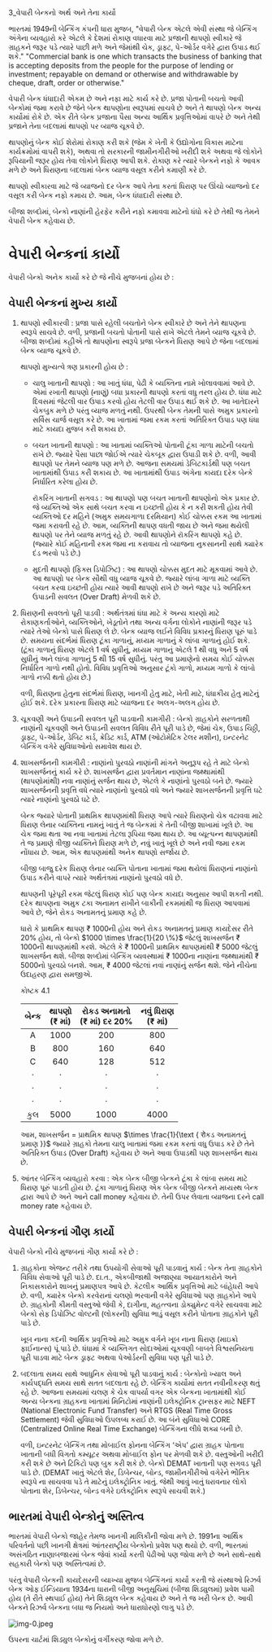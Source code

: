 3_વેપારી બેન્કનો અર્થ અને તેના કાર્યો

ભારતમાં 1949ની બેન્કિંગ કંપની ધારા મુજબ,
"વેપારી બેન્ક એટલે એવી સંસ્થા જે બેન્કિંગ અંગેના વ્યવહારો કરે એટલે કે દેશમાં રોકાણ વધારવા માટે પ્રજાની થાપણો સ્વીકારે જે ગ્રાહકને જરૂર પડે ત્યારે પાછી મળે અને જેમાંથી ચેક, ડ્રાફ્ટ, પે-ઓર્ડર વગેરે દ્વારા ઉપાડ થઈ શકે."
"Commercial bank is one which transacts the business of banking that is accepting deposits from the people for the purpose of lending or investment; repayable on demand or otherwise and withdrawable by cheque, draft, order or otherwise."

વેપારી બેન્ક ધંધાદારી એકમ છે અને નફા માટે કાર્ય કરે છે.
પ્રજા પોતાની બચતો આવી બેન્કોમાં જમા કરાવે છે જેને બેન્ક થાપણોના સ્વરૂપમાં સાચવે છે અને તે થાપણો બેન્ક અન્ય કાર્યોમાં રોકે છે. એક રીતે બેન્ક પ્રજાના પૈસા અન્ય આર્થિક પ્રવૃત્તિઓમાં વાપરે છે અને તેથી પ્રજાને તેના બદલામાં થાપણો પર વ્યાજ ચૂકવે છે.

થાપણોનું બેન્ક કોઈ શેરોમાં રોકાણ કરી શકે (જેમ કે ખેતી કે ઉદ્યોગોના વિકાસ માટેના કાર્યક્રમોમાં વાપરી શકે), અથવા તો સરકારની જામીનગીરીઓ ખરીદી શકે અથવા જે લોકોને રૂપિયાની જરૂર હોય તેવા લોકોને ધિરાણ આપી શકે. રોકાણ કરે ત્યારે બેન્કને નફો કે આવક મળે છે અને ધિરાણના બદલામાં બેન્ક વ્યાજ વસૂલ કરીને કમાણી કરે છે.

થાપણો સ્વીકારવા માટે જે વ્યાજનો દર બેન્ક આપે તેના કરતાં ધિરાણ પર ઊંચો વ્યાજનો દર વસૂલ કરી બેન્ક નફો કમાય છે. આમ, બેન્ક ધંધાદારી સંસ્થા છે.

બીજા શબ્દોમાં, બેન્કો નાણાંની હેરફેર કરીને નફો કમાવવા માટેનો ધંધો કરે છે તેથી જ તેમને વેપારી બેન્ક કહેવાય છે.

# વેપારી બેન્કનાં કાર્યો

વેપારી બેન્કો અનેક કાર્યો કરે છે જે નીચે મુજબનાં હોય છે :

## વેપારી બેન્કનાં મુખ્ય કાર્યો

1.  થાપણો સ્વીકારવી : પ્રજા પાસે રહેલી બચતોને બેન્ક સ્વીકારે છે અને તેને થાપણના સ્વરૂપે સાચવે છે. વળી, પ્રજાની બચતો પોતાની પાસે રાખે એટલે તેમને વ્યાજ ચૂકવે છે. બીજા શબ્દોમાં કહીએ તો થાપણોના સ્વરૂપે પ્રજા બેન્કને ધિરાણ આપે છે જેના બદલામાં બેન્ક વ્યાજ ચૂકવે છે.

    થાપણો મુખ્યત્વે ત્રણ પ્રકારની હોય છે :

    *   ચાલુ ખાતાની થાપણો : આ ખાતું ધંધા, પેઢી કે વ્યક્તિના નામે ખોલાવવામાં આવે છે. એમાં રખાતી થાપણો (નાણું) બધા પ્રકારની થાપણો કરતાં વધુ તરલ હોય છે. ધંધા માટે દિવસમાં જેટલી વાર ઉપાડ કરવો હોય તેટલી વાર ઉપાડ થઈ શકે છે. આ ખાતેદારને ચેકબુક મળે છે પરંતુ વ્યાજ મળતું નથી. ઉપરથી બેન્ક તેમની પાસે અમુક પ્રકારનો સર્વિસ ચાર્જ વસૂલ કરે છે. આ ખાતામાં જમા રકમ કરતાં અતિરિક્ત ઉપાડ પણ ધંધા માટે કાયદા મુજબ કરી શકાય છે.
    *   બચત ખાતાની થાપણો : આ ખાતામાં વ્યક્તિઓ પોતાની ટૂંકા ગાળા માટેની બચતો રાખે છે. જ્યારે પૈસા પાછા જોઈએ ત્યારે ચેકબૂક દ્વારા ઉપાડી શકે છે. વળી, આવી થાપણો પર તેમને વ્યાજ પણ મળે છે. આજના સમયમાં ડેબિટકાર્ડથી પણ બચત ખાતામાંથી ઉપાડ કરી શકાય છે. આ ખાતામાંથી ઉપાડ અંગેના કાયદા દરેક બેન્કે નિર્ધારિત કરેલા હોય છે.

        રૉકરિંગ ખાતાની સગવડ : આ થાપણો પણ બચત ખાતાની થાપણોનો એક પ્રકાર છે. જે વ્યક્તિઓ એક સાથે બચત કરવા ન ઇચ્છતી હોય કે ન કરી શકતી હોય તેવી વ્યક્તિઓ દર મહિને (અમુક સમયગાળા દરમિયાન) કોઈ ચોક્કસ રકમ આ ખાતામાં જમા કરાવતી રહે છે. આમ, વ્યક્તિની થાપણ વધતી જાય છે અને જમા થયેલી થાપણો પર તેને વ્યાજ મળતું રહે છે. આવી થાપણોને રૉકરિંગ થાપણો કહે છે. (જ્યારે કોઈ મહિનાની રકમ જમા ના કરાવાય તો વ્યાજના નુકસાનની સાથે ક્યારેક દંડ ભરવો પડે છે.)
    *   મુદતી થાપણો (ફિક્સ ડિપોઝિટ) : આ થાપણો ચોક્કસ મુદત માટે મૂકવામાં આવે છે. આ થાપણો પર બેન્ક સૌથી વધુ વ્યાજ ચૂકવે છે. જ્યારે લાંબા ગાળા માટે વ્યક્તિ બચત કરવા ઇચ્છતી હોય ત્યારે આવી થાપણો રાખે છે અને જરૂર પડે અતિરિક્ત ઉપાડની સવલત (Over Draft) મેળવી શકે છે.
2.  ધિરાણની સવલતો પૂરી પાડવી : અર્થતંત્રમાં ધંધા માટે કે અન્ય કારણો માટે રોકાણકર્તાઓને, વ્યક્તિઓને, ખેડૂતોને તથા અન્ય વર્ગના લોકોને નાણાંની જરૂર પડે ત્યારે તેઓ બેન્કો પાસે ધિરાણ લે છે. બેન્ક વ્યાજ લઈને વિવિધ પ્રકારનું ધિરાણ પૂરું પાડે છે. સમયના સંદર્ભમાં ધિરાણ ટૂંકા ગાળાનું, મધ્યમ ગાળાનું કે લાંબા ગાળાનું હોઈ શકે. (ટૂંકા ગાળાનું ધિરાણ એટલે 1 વર્ષ સુધીનું, મધ્યમ ગાળાનું એટલે 1 થી વધુ અને 5 વર્ષ સુધીનું અને લાંબા ગાળાનું 5 થી 15 વર્ષ સુધીનું. પરંતુ આ પ્રમાણેનો સમય કોઈ ચોક્કસ નિર્ધારિત ગાળો નથી હોતો. વિવિધ પ્રવૃત્તિઓ અનુસાર ટૂંકો ગાળો, મધ્યમ ગાળો કે લાંબો ગાળો નક્કી થતો હોય છે.)

    વળી, ધિરાણના હેતુના સંદર્ભમાં ધિરાણ, ખાનગી હેતુ માટે, ખેતી માટે, ધંધાકીય હેતુ માટેનું હોઈ શકે.
    દરેક પ્રકારના ધિરાણ માટે વ્યાજના દર અલગ-અલગ હોય છે.
3.  ચૂકવણી અને ઉપાડની સવલત પૂરી પાડવાની કામગીરી : બેન્કો ગ્રાહકોને સરળતાથી નાણાંની ચૂકવણી અને ઉપાડની સવલત વિવિધ રીતે પૂરી પાડે છે, જેમાં ચેક, ઉપાડ ચિઠ્ઠી, ડ્રાફ્ટ, પે-ઓર્ડર, ડેબિટ કાર્ડ, ક્રેડિટ કાર્ડ, ATM (ઓટોમેટિક ટેલર મશીન), ઇન્ટરનેટ બેન્કિંગ વગેરે સુવિધાઓનો સમાવેશ થાય છે.
4.  શાખસર્જનની કામગીરી : નાણાંનો પુરવઠો નાણાંની માંગને અનુરૂપ રહે તે માટે બેન્કો શાખસર્જનનું કાર્ય કરે છે. શાખસર્જન દ્વારા પ્રવર્તમાન નાણાંના જથ્થામાંથી (થાપણોમાંથી) નવા નાણાંનું સર્જન થાય છે, એટલે કે નાણાંનો પુરવઠો બને છે. જ્યારે શાખસર્જનની પ્રવૃત્તિ વધે ત્યારે નાણાંનો પુરવઠો વધે અને જ્યારે શાખસર્જનની પ્રવૃત્તિ ઘટે ત્યારે નાણાંનો પુરવઠો ઘટે છે.

    બેન્ક જ્યારે પોતાની પ્રાથમિક થાપણમાંથી ધિરાણ આપે ત્યારે ધિરાણનો ચેક વટાવવા માટે ધિરાણ લેનાર વ્યક્તિના નામનું ખાતું તે જ બેન્કમાં કે તેની બીજી શાખામાં ખૂલે છે. આ ચેક જમા થતા આ નવા ખાતામાં તેટલા રૂપિયા જમા થાય છે. આ વ્યૂત્પન્ન થાપણમાંથી તે જ પ્રમાણે ત્રીજી વ્યક્તિને ધિરાણ મળે છે, નવું ખાતું ખૂલે છે અને નવી જમા રકમ નોંધાય છે. આમ, એક થાપણમાંથી અનેક થાપણો સર્જાય છે.

    બીજી બાજુ દરેક ધિરાણ લેનાર વ્યક્તિ પોતાના ખાતામાં જમા થયેલાં ધિરાણનાં નાણાંનો ઉપાડ કરીને વાપરે ત્યારે અર્થતંત્રમાં નાણાંનો પુરવઠો વધે છે.

    થાપણની પૂરેપૂરી રકમ જેટલું ધિરાણ કોઈ પણ બેન્ક કાયદા અનુસાર આપી શકતી નથી. દરેક થાપણના અમુક ટકા અનામત રાખીને બાકીની રકમમાંથી જ ધિરાણ આપવામાં આવે છે, જેને રોકડ અનામતનું પ્રમાણ કહે છે.

    ધારો કે પ્રાથમિક થાપણ ₹ 1000ની હોય અને રોકડ અનામતનું પ્રમાણ કાયદેસર રીતે $20 \%$ હોય, તો બેન્કો $1000 \times \frac{1}{20 \%}$ જેટલું શાખસર્જન ₹ 1000ની થાપણમાંથી કરશે. એટલે કે ₹ 1000ની પ્રાથમિક થાપણમાંથી ₹ 5000 જેટલું શાખસર્જન થશે. બીજા શબ્દોમાં બેન્કિંગ વ્યવસ્થામાં ₹ 1000ના નાણાંના જથ્થામાંથી ₹ 5000નો પુરવઠો બનશે. આમ, ₹ 4000 જેટલાં નવાં નાણાંનું સર્જન થશે. જેને નીચેના ઉદાહરણ દ્વારા સમજીએ.

    કોષ્ટક 4.1

    | બેન્ક | થાપણો <br> (₹ માં)  | રોકડ અનામતો <br> (₹ માં) દર $20 \%$ | નવું ધિરાણ <br> (₹ માં)  |
    | :----: | :----------------: | :-------------------------: | :----------------: |
    |   A    |        1000        |             200             |        800        |
    |   B    |        800         |             160             |        640        |
    |   C    |        640         |             128             |        512        |
    |   ·    |        ·           |              ·              |        ·           |
    |   ·    |        ·           |              ·              |        ·           |
    |   ·    |        ·           |              ·              |        ·           |
    |  કુલ   |        5000        |             1000            |        4000        |

    આમ, શાખસર્જન = પ્રાથમિક થાપણ $\times \frac{1}{\text { रोકડ અનામતનું પ્રમાણ }}$
    જ્યારે ગ્રાહકો તેમના ચાલુ ખાતામાં જમા રકમ કરતાં વધુ ઉપાડ કરે છે તેને અતિરિક્ત ઉપાડ (Over Draft) કહેવાય છે અને આવા ઉપાડથી પણ શાખસર્જન થાય છે.
5.  આંતર બેન્કિંગ વ્યવહારો કરવા : એક બેન્ક બીજી બેન્કને ટૂંકા કે લાંબા સમય માટે ધિરાણ પૂરું પાડતી હોય છે. ટૂંકા ગાળાનું ધિરાણ એક બેન્ક બીજી બેન્કને મધ્યસ્થ બેન્ક દ્વારા આપે છે અને આને call money કહેવાય છે. તેની ઉપર લેવાતા વ્યાજના દરને call money rate કહેવાય છે.

## વેપારી બેન્કનાં ગૌણ કાર્યો

વેપારી બેન્કો નીચે મુજબનાં ગૌણ કાર્યો કરે છે :

1.  ગ્રાહકોના એજન્ટ તરીકે તથા ઉપયોગી સેવાઓ પૂરી પાડવાનું કાર્ય : બેન્ક તેના ગ્રાહકોને વિવિધ સેવાઓ પૂરી પાડે છે. દા.ત., એકબીજાથી અજાણ્યા આયાતકારોને અને નિકાસકારોને શાખનું પ્રમાણપત્ર આપે છે. કેટલીક આર્થિક પ્રવૃત્તિઓ માટે બાંહેધરી આપે છે. વળી, ક્યારેક બેન્કો કરવેરાનાં ચલણો ભરવાની વગેરે સુવિધાઓ પણ ગ્રાહકોને આપે છે. ગ્રાહકોની કીમતી વસ્તુઓ જેવી કે, દાગીના, મહત્ત્વના ડોક્યુમેન્ટ વગેરે સાચવવા માટે બેન્કો સેફ ડિપોઝિટ વોલ્ટની (લોકરની) સુવિધા ભાડું વસૂલ કરીને પોતાના ગ્રાહકોને પૂરી પાડે છે.

    ખૂબ નાના કદની આર્થિક પ્રવૃત્તિઓ માટે અમુક વર્ગને ખૂબ નાના ધિરાણ (માઇક્રો ફાઈનાન્સ) પૂંં પાડે છે. ધંધામાં કે વ્યક્તિગત સોદાઓમાં ચૂકવણી બાબતે વિશ્વસનિયતા પૂરી પાડવા માટે બેન્ક ડ્રાફ્ટ અથવા પેઓર્ડરની સુવિધા પણ પૂરી પાડે છે.
2.  બદલાતા સમય સાથે આધુનિક સેવાઓ પૂરી પાડવાનું કાર્ય : બેન્કોનો ખ્યાલ અને કાર્યપદ્ધતિ સમય સાથે સતત બદલાતા રહે છે. બેન્કિંગ કાર્યોમાં સતત નવીનીકરણ થતું રહે છે. આજના સમયમાં ચલણ કે ચેક વાપર્યા વગર એક બેન્કના ખાતામાંથી કોઈ અન્ય બેન્કના ગ્રાહકના ખાતામાં મિનિટોમાં નાણાંની ઇલેક્ટ્રોનિક ટ્રાન્સફર માટે NEFT (National Electronic Fund Transfer) અને RTGS (Real Time Gross Settlement) જેવી સુવિધાઓ ઉપલબ્ધ કરાઈ છે. આ બંને સુવિધાઓ CORE (Centralized Online Real Time Exchange) બેન્કિંગના લીધે શક્ય બની છે.

    વળી, ઇન્ટરનેટ બેન્કિંગ તથા મોબાઈલ ફોનના બેન્કિંગ ‘એપ’ દ્વારા ગ્રાહક પોતાના ખાતાની બધી વિગતો કમ્યૂટર અથવા મોબાઈલ ફોન પર મેળવી શકે છે. વસ્તુઓની ખરીદી કરી શકે છે અને ટિકિટો પણ બુક કરી શકે છે. બેન્કો DEMAT ખાતાની પણ સગવડ પૂરી પાડે છે. (DEMAT ખાતું એટલે શેર, ડિબેન્ચર, બોન્ડ, જામીનગીરીઓ વગેરેને ભૌતિક સ્વરૂપે ના સાચવવા પડે તે માટેનું ઇલેક્ટ્રોનિક ખાતું. જેથી આવું ખાતું ધરાવનાર લોકો પોતાના શેર, ડિબેન્ચર, બોન્ડ વગેરે ઇલેક્ટ્રોનિક સ્વરૂપે સાચવી શકે.)

## ભારતમાં વેપારી બેન્કોનું અસ્તિત્વ

ભારતમાં વેપારી બેન્કો જાહેર તેમજ ખાનગી માલિકીની જોવા મળે છે. 1991ના આર્થિક પરિવર્તનો પછી ખાનગી ક્ષેત્રમાં આંતરરાષ્ટ્રીય બેન્કોનો પ્રવેશ પણ થયો છે. વળી, ભારતમાં અસંગઠિત નાણાબજારમાં બેન્ક જેવાં કાર્યો કરતી પેઢીઓ પણ જોવા મળે છે અને સાથે-સાથે સહકારી બેન્કો પણ અસ્તિત્વમાં છે.

પરંતુ વેપારી બેન્કની કાયદેસરની વ્યાખ્યા મુજબ બેન્કિંગનાં કાર્યો કરતી જે સંસ્થાઓ રિઝર્વ બેન્ક ઓફ ઈન્ડિયાના 1934ના ધારાની બીજી અનુસૂચિમાં (બીજા શિડ્યુલમાં) પ્રવેશ પામી હોય (તે રીતે સ્થપાઈ હોય) તેને શિડ્યુલ બેન્ક કહેવાય છે અને તે જ ખરી બેન્ક છે. આવી બેન્કને રિઝર્વ બેન્કના બધા જ નિયમો અને ધારાધોરણો લાગુ પડે છે.

![img-0.jpeg](img-0.jpeg)

ઉપરના ચાર્ટમાં શિડ્યુલ બેન્કોનું વર્ગીકરણ જોવા મળે છે.
